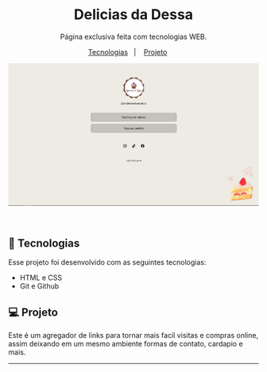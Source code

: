 <h1 align="center"> Delicias da Dessa </h1>

<p align="center">
Página exclusiva feita com tecnologias WEB.
</p>

<p align="center">
  <a href="#-tecnologias">Tecnologias</a>&nbsp;&nbsp;&nbsp;|&nbsp;&nbsp;&nbsp;
  <a href="#-projeto">Projeto</a>&nbsp;&nbsp;&nbsp;&nbsp;&nbsp;&nbsp;
</p>

<p align="center">
  <img alt="Delicias da Dessa" src="./assets/preview.jpeg">
</p>

<br>

## 🚀 Tecnologias

Esse projeto foi desenvolvido com as seguintes tecnologias:

- HTML e CSS
- Git e Github

## 💻 Projeto

Este é um agregador de links para tornar mais facil visitas e compras online, assim deixando em um mesmo ambiente formas de contato, cardapio e mais.

---

